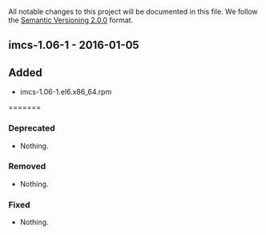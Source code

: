 All notable changes to this project will be documented in this file.
We follow the [Semantic Versioning 2.0.0](http://semver.org/) format.


## imcs-1.06-1 - 2016-01-05


## Added
- imcs-1.06-1.el6.x86_64.rpm

=======

### Deprecated
- Nothing.

### Removed
- Nothing.

### Fixed
- Nothing.


